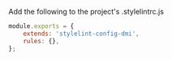 Add the following to the project's .stylelintrc.js
```js
module.exports = {
    extends: 'stylelint-config-dmi',
    rules: {},
};
```

